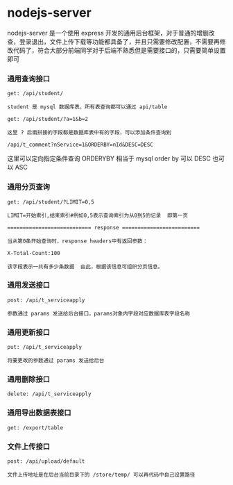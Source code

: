# nodejs-server
nodejs-server 是一个使用 express 开发的通用后台框架，对于普通的增删改查，登录退出，文件上传下载等功能都具备了，并且只需要修改配置，不需要再修改代码了，符合大部分前端同学对于后端不熟悉但是需要接口的，只需要简单设置即可

### 通用查询接口
```get: /api/student/```

    student 是 mysql 数据库表，所有表查询都可以通过 api/table

```get: /api/student/?a=1&b=2```

    这里 ? 后面拼接的字段都是数据库表中有的字段，可以添加条件查询到

```/api/t_comment?nService=1&ORDERBY=nId&DESC=DESC```

   这里可以定向指定条件查询 ORDERYBY 相当于 mysql order by 可以 DESC 也可以 ASC  

### 通用分页查询
```get: /api/student/?LIMIT=0,5```

    LIMIT=开始索引,结束索引#例如0,5表示查询索引为从0到5的记录  即第一页

    =========================== response =========================

    当从第0条开始查询时，response headers中有返回参数：

    X-Total-Count:100

    该字段表示一共有多少条数据  由此，根据该信息可组织分页信息。


### 通用发送接口
```post: /api/t_serviceapply```

    参数通过 params 发送给后台接口，params对象内字段对应数据库表字段名称

### 通用更新接口
```put: /api/t_serviceapply```

    将要更改的参数通过 params 发送给后台

### 通用删除接口
```delete: /api/t_serviceapply```

### 通用导出数据表接口
```get: /export/table```

### 文件上传接口

```post: /api/upload/default```

    文件上传地址是在后台当前目录下的 /store/temp/ 可以再代码中自己设置路径